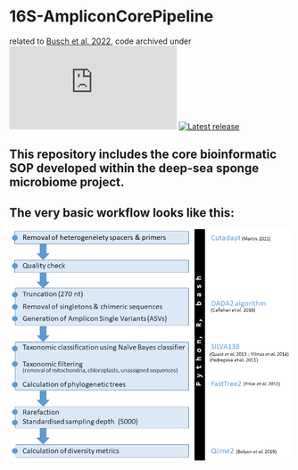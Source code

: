 # 16S-AmpliconCorePipeline
related to [Busch et al. 2022](https://www.nature.com/ncomms/ 'Busch et al. 2022'), code archived under [![GitHub license](https://badgen.net/github/license/Naereen/Strapdown.js)](https://github.com/KathrinBusch/16S-AmpliconCorePipeline/blob/master/LICENSE) [![Latest release](https://badgen.net/badge/github/release/blue?icon=github)](https://github.com/KathrinBusch/16S-AmpliconCorePipeline/releases)


## This repository includes the core bioinformatic SOP developed within the deep-sea sponge microbiome project.
## The very basic workflow looks like this:
![png](workflow.png)
